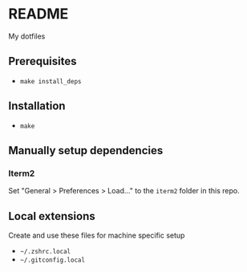 # README

My dotfiles

## Prerequisites

- `make install_deps`

## Installation

- `make`

## Manually setup dependencies

### Iterm2

Set "General > Preferences > Load..." to the `iterm2` folder in this repo.

## Local extensions

Create and use these files for machine specific setup

- `~/.zshrc.local`
- `~/.gitconfig.local`
